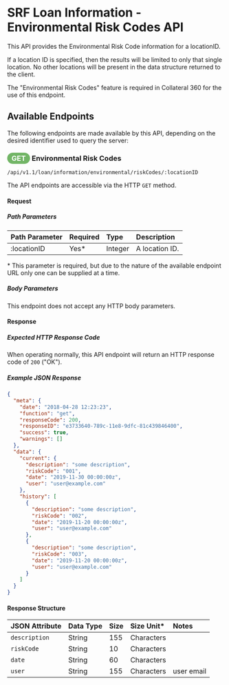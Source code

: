 # SRF Loan Information - Environmental Risk Codes API

This API provides the Environmental Risk Code information for a locationID.

If a location ID is specified, then the results will be
limited to only that single location. No other locations
will be present in the data structure returned to the client.

The "Environmental Risk Codes" feature is required in Collateral 360 for the use of this endpoint.

## Available Endpoints

The following endpoints are made available by this API, depending on
the desired identifier used to query the server:

### <span style="background-color: #72b566; font-weight: bold; color: #ffffff; padding: 3px 10px; border-radius: 14px;">GET</span> **Environmental Risk Codes**

```text
/api/v1.1/loan/information/environmental/riskCodes/:locationID
```

The API endpoints are accessible via the HTTP `GET` method.

#### Request

##### Path Parameters

| Path Parameter | Required | Type | Description |
| :--- | :--- | :--- | :--- |
| :locationID | Yes* | Integer | A location ID. |

\* This parameter is required, but due to the nature
of the available endpoint URL only one can be supplied at a time.

##### Body Parameters

This endpoint does not accept any HTTP body parameters.

#### Response

##### Expected HTTP Response Code

When operating normally, this API endpoint will return
an HTTP response code of `200` ("OK").

##### Example JSON Response

```json
{
  "meta": {
    "date": "2018-04-28 12:23:23",
    "function": "get",
    "responseCode": 200,
    "responseID": "e3733640-789c-11e8-9dfc-81c439846400",
    "success": true,
    "warnings": []
  },
  "data": {
    "current": {
      "description": "some description",
      "riskCode": "001",
      "date": "2019-11-30 00:00:00z",
      "user": "user@example.com"
    },
    "history": [
      {
        "description": "some description",
        "riskCode": "002",
        "date": "2019-11-20 00:00:00z",
        "user": "user@example.com"
      },
      {
        "description": "some description",
        "riskCode": "003",
        "date": "2019-11-20 00:00:00z",
        "user": "user@example.com"
      }
    ]
  }
}
```

#### Response Structure

| JSON Attribute | Data Type | Size | Size Unit* | Notes |
| :--- | :--- | :--- | :--- | :--- |
| `description` | String | 155 | Characters | |
| `riskCode` | String | 10 | Characters | |
| `date` | String | 60 | Characters | |
| `user` | String | 155 | Characters | user email |
